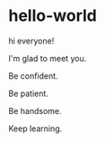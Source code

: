 # hello-world
hi everyone!

I'm glad to meet you.

Be confident.

Be patient.

Be handsome.

Keep learning.
